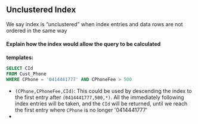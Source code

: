 ## Unclustered Index
We say index is “unclustered” when index entries and data rows are not ordered in the same way

#### Explain how the index would allow the query to be calculated
**templates:**
```SQL
SELECT CId 
FROM Cust_Phone 
WHERE CPhone = '0414441777' AND CPhoneFee > 500
```
- `(CPhone,CPhoneFee,CId)`: This could be used by descending the index to the first entry after `(0414441777,500,*)`. All the immediately following index entries will be taken, and the `CId` will be returned, until we reach the first entry where `CPhone` is no longer '0414441777'
- 